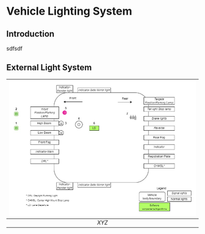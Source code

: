 # **Vehicle Lighting System**

## Introduction
sdfsdf

## External Light System
| ![External Lights](ExternalLights.jpg) |
|:--:|
| *XYZ* |

